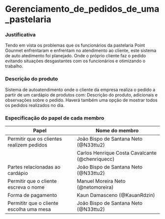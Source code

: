 # Gerenciamento_de_pedidos_de_uma_pastelaria

### Justificativa
 Tendo em vista os problemas que os funcionários da pastelaria Point Gourmet enfrentaram e enfrentam no atendimento ao cliente, este sistema de auto atedimento foi planejado. Onde o próprio cliente faz o pedido evitando situações desgastantes com os funcionários e otimizando o trabalho.  
### Descrição do produto
 Sistema de autoatendimento onde o cliente da empresa realiza o pedido a partir de um cardápio de produtos com: Descrição do produto, adicionais e observações sobre o pedido. Haverá também uma opção de mostrar todos os pedidos realizados no dia.
### Especificação do papel de cada membro

|                 Papel                      |              Nome do membro                    |
|--------------------------------------------|------------------------------------------------|
|Permitir que os clientes realizem pedidos   |João Bispo de Santana Neto (@N33ttu2)           |
|                                            |Carlos Henrique Costa Cavalcante (@chenriquecc) |
|Partes relacionadas ao cardápio             |João Bispo de Santana Neto (@N33ttu2)           |  
|Permitir que o cliente escreva o nome       |Manuel Moreira Neto (@netomoreira)              |
|Forma de pagamento                          |Kaun Damasceno (@KauanRdzin)                    |
|Permititr que o cliente escolha uma mesa    |João Bispo de Santana Neto (@N33ttu2)           |                              


